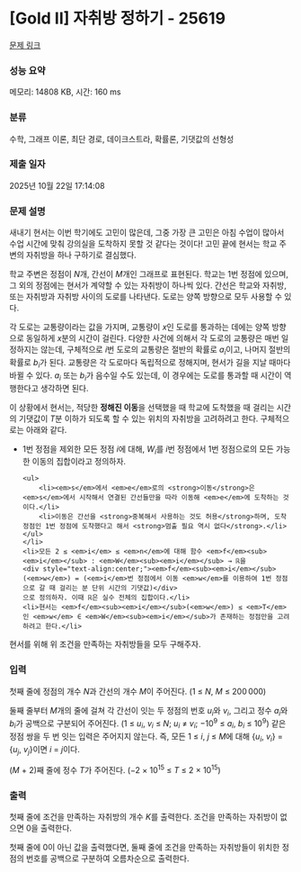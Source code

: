 # [Gold II] 자취방 정하기 - 25619 

[문제 링크](https://www.acmicpc.net/problem/25619) 

### 성능 요약

메모리: 14808 KB, 시간: 160 ms

### 분류

수학, 그래프 이론, 최단 경로, 데이크스트라, 확률론, 기댓값의 선형성

### 제출 일자

2025년 10월 22일 17:14:08

### 문제 설명

<p>새내기 현서는 이번 학기에도 고민이 많은데, 그중 가장 큰 고민은 아침 수업이 많아서 수업 시간에 맞춰 강의실을 도착하지 못할 것 같다는 것이다! 고민 끝에 현서는 학교 주변의 자취방을 하나 구하기로 결심했다.</p>

<p>학교 주변은 정점이 <em>N</em>개, 간선이 <em>M</em>개인 그래프로 표현된다. 학교는 1번 정점에 있으며, 그 외의 정점에는 현서가 계약할 수 있는 자취방이 하나씩 있다. 간선은 학교와 자취방, 또는 자취방과 자취방 사이의 도로를 나타낸다. 도로는 양쪽 방향으로 모두 사용할 수 있다.</p>

<p>각 도로는 교통량이라는 값을 가지며, 교통량이 <em>x</em>인 도로를 통과하는 데에는 양쪽 방향으로 동일하게 <em>x</em>분의 시간이 걸린다. 다양한 사건에 의해서 각 도로의 교통량은 매번 일정하지는 않는데, 구체적으로 <em>i</em>번 도로의 교통량은 절반의 확률로 <em>a</em><sub><em>i</em></sub>이고, 나머지 절반의 확률로 <em>b</em><sub><em>i</em></sub>가 된다. 교통량은 각 도로마다 독립적으로 정해지며, 현서가 길을 지날 때마다 바뀔 수 있다. <em>a</em><sub><em>i</em></sub> 또는 <em>b</em><sub><em>i</em></sub>가 음수일 수도 있는데, 이 경우에는 도로를 통과할 때 시간이 역행한다고 생각하면 된다.</p>

<p>이 상황에서 현서는, 적당한 <strong>정해진 이동</strong>을 선택했을 때 학교에 도착했을 때 걸리는 시간의 기댓값이 <em>T</em>분 이하가 되도록 할 수 있는 위치의 자취방을 고려하려고 한다. 구체적으로는 아래와 같다.</p>

<ul>
	<li>1번 정점을 제외한 모든 정점 <em>i</em>에 대해, <em>W</em><sub><em>i</em></sub>를 <em>i</em>번 정점에서 1번 정점으로의 모든 가능한 이동의 집합이라고 정의하자.

	<ul>
		<li><em>s</em>에서 <em>e</em>로의 <strong>이동</strong>은 <em>s</em>에서 시작해서 연결된 간선들만을 따라 이동해 <em>e</em>에 도착하는 것이다.</li>
		<li>이동은 간선을 <strong>중복해서 사용하는 것도 허용</strong>하며, 도착 정점인 1번 정점에 도착했다고 해서 <strong>멈출 필요 역시 없다</strong>.</li>
	</ul>
	</li>
	<li>모든 2 ≤ <em>i</em> ≤ <em>n</em>에 대해 함수 <em>f</em><sub><em>i</em></sub> : <em>W</em><sub><em>i</em></sub> → ℝ을
	<div style="text-align:center;"><em>f</em><sub><em>i</em></sub>(<em>w</em>) = (<em>i</em>번 정점에서 이동 <em>w</em>를 이용하여 1번 정점으로 갈 때 걸리는 분 단위 시간의 기댓값)</div>
	으로 정의하자. 이때 ℝ은 실수 전체의 집합이다.</li>
	<li>현서는 <em>f</em><sub><em>i</em></sub>(<em>w</em>) ≤ <em>T</em>인 <em>w</em> ∈ <em>W</em><sub><em>i</em></sub>가 존재하는 정점만을 고려하려고 한다.</li>
</ul>

<p>현서를 위해 위 조건을 만족하는 자취방들을 모두 구해주자.</p>

### 입력 

 <p>첫째 줄에 정점의 개수 <em>N</em>과 간선의 개수 <em>M</em>이 주어진다. (1 ≤ <em>N</em>, <em>M</em> ≤ 200 000)</p>

<p>둘째 줄부터 <em>M</em>개의 줄에 걸쳐 각 간선이 잇는 두 정점의 번호 <em>u</em><sub><em>i</em></sub>와 <em>v</em><sub><em>i</em></sub>, 그리고 정수 <em>a</em><sub><em>i</em></sub>와 <em>b</em><sub><em>i</em></sub>가 공백으로 구분되어 주어진다. (1 ≤ <em>u</em><sub><em>i</em></sub>, <em>v</em><sub><em>i</em></sub> ≤ <em>N</em>; <em>u</em><sub><em>i</em></sub> ≠ <em>v</em><sub><em>i</em></sub>; −10<sup>9</sup> ≤ <em>a</em><sub><em>i</em></sub>, <em>b</em><sub><em>i</em></sub> ≤ 10<sup>9</sup>) 같은 정점 쌍을 두 번 잇는 입력은 주어지지 않는다. 즉, 모든 1 ≤ <em>i</em>, <em>j</em> ≤ <em>M</em>에 대해 {<em>u</em><sub><em>i</em></sub>, <em>v</em><sub><em>i</em></sub>} = {<em>u</em><sub><em>j</em></sub>, <em>v</em><sub><em>j</em></sub>}이면 <em>i</em> = <em>j</em>이다.</p>

<p>(<em>M</em> + 2)째 줄에 정수 <em>T</em>가 주어진다. (−2 × 10<sup>15</sup> ≤ <em>T</em> ≤ 2 × 10<sup>15</sup>)</p>

### 출력 

 <p>첫째 줄에 조건을 만족하는 자취방의 개수 <em>K</em>를 출력한다. 조건을 만족하는 자취방이 없으면 0을 출력한다.</p>

<p>첫째 줄에 0이 아닌 값을 출력했다면, 둘째 줄에 조건을 만족하는 자취방들이 위치한 정점의 번호를 공백으로 구분하여 오름차순으로 출력한다.</p>

